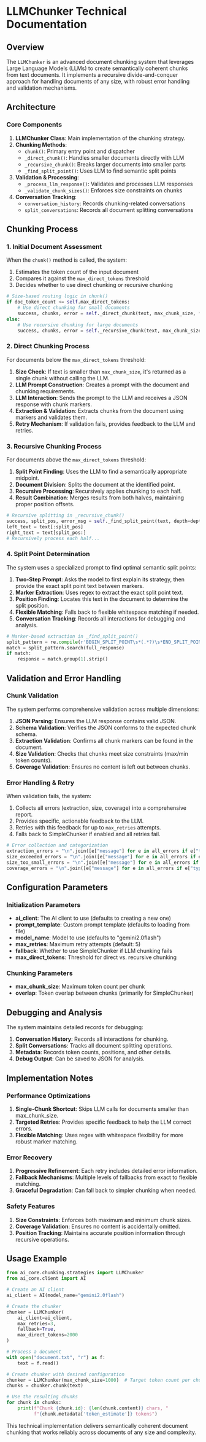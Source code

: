 # LLMChunker Technical Documentation

## Overview

The `LLMChunker` is an advanced document chunking system that leverages Large Language Models (LLMs) to create semantically coherent chunks from text documents. It implements a recursive divide-and-conquer approach for handling documents of any size, with robust error handling and validation mechanisms.

## Architecture

### Core Components

1. **LLMChunker Class**: Main implementation of the chunking strategy.
2. **Chunking Methods**:
   - `chunk()`: Primary entry point and dispatcher
   - `_direct_chunk()`: Handles smaller documents directly with LLM
   - `_recursive_chunk()`: Breaks larger documents into smaller parts
   - `_find_split_point()`: Uses LLM to find semantic split points
3. **Validation & Processing**:
   - `_process_llm_response()`: Validates and processes LLM responses
   - `_validate_chunk_sizes()`: Enforces size constraints on chunks
4. **Conversation Tracking**:
   - `conversation_history`: Records chunking-related conversations
   - `split_conversations`: Records all document splitting conversations

## Chunking Process

### 1. Initial Document Assessment

When the `chunk()` method is called, the system:
1. Estimates the token count of the input document
2. Compares it against the `max_direct_tokens` threshold
3. Decides whether to use direct chunking or recursive chunking

```python
# Size-based routing logic in chunk()
if doc_token_count <= self.max_direct_tokens:
    # Use direct chunking for small documents
    success, chunks, error = self._direct_chunk(text, max_chunk_size, **kwargs)
else:
    # Use recursive chunking for large documents
    success, chunks, error = self._recursive_chunk(text, max_chunk_size, **kwargs)
```

### 2. Direct Chunking Process

For documents below the `max_direct_tokens` threshold:

1. **Size Check**: If text is smaller than `max_chunk_size`, it's returned as a single chunk without calling the LLM.
2. **LLM Prompt Construction**: Creates a prompt with the document and chunking requirements.
3. **LLM Interaction**: Sends the prompt to the LLM and receives a JSON response with chunk markers.
4. **Extraction & Validation**: Extracts chunks from the document using markers and validates them.
5. **Retry Mechanism**: If validation fails, provides feedback to the LLM and retries.

### 3. Recursive Chunking Process

For documents above the `max_direct_tokens` threshold:

1. **Split Point Finding**: Uses the LLM to find a semantically appropriate midpoint.
2. **Document Division**: Splits the document at the identified point.
3. **Recursive Processing**: Recursively applies chunking to each half.
4. **Result Combination**: Merges results from both halves, maintaining proper position offsets.

```python
# Recursive splitting in _recursive_chunk()
success, split_pos, error_msg = self._find_split_point(text, depth=depth, part=part_description)
left_text = text[:split_pos]
right_text = text[split_pos:]
# Recursively process each half...
```

### 4. Split Point Determination

The system uses a specialized prompt to find optimal semantic split points:

1. **Two-Step Prompt**: Asks the model to first explain its strategy, then provide the exact split point text between markers.
2. **Marker Extraction**: Uses regex to extract the exact split point text.
3. **Position Finding**: Locates this text in the document to determine the split position.
4. **Flexible Matching**: Falls back to flexible whitespace matching if needed.
5. **Conversation Tracking**: Records all interactions for debugging and analysis.

```python
# Marker-based extraction in _find_split_point()
split_pattern = re.compile(r'BEGIN_SPLIT_POINT\s*(.*?)\s*END_SPLIT_POINT', re.DOTALL)
match = split_pattern.search(full_response)
if match:
    response = match.group(1).strip()
```

## Validation and Error Handling

### Chunk Validation

The system performs comprehensive validation across multiple dimensions:

1. **JSON Parsing**: Ensures the LLM response contains valid JSON.
2. **Schema Validation**: Verifies the JSON conforms to the expected chunk schema.
3. **Extraction Validation**: Confirms all chunk markers can be found in the document.
4. **Size Validation**: Checks that chunks meet size constraints (max/min token counts).
5. **Coverage Validation**: Ensures no content is left out between chunks.

### Error Handling & Retry

When validation fails, the system:

1. Collects all errors (extraction, size, coverage) into a comprehensive report.
2. Provides specific, actionable feedback to the LLM.
3. Retries with this feedback for up to `max_retries` attempts.
4. Falls back to SimpleChunker if enabled and all retries fail.

```python
# Error collection and categorization
extraction_errors = "\n".join([e["message"] for e in all_errors if e["type"] == "extraction_failed"])
size_exceeded_errors = "\n".join([e["message"] for e in all_errors if e["type"] == "size_exceeded"])
size_too_small_errors = "\n".join([e["message"] for e in all_errors if e["type"] == "size_too_small"])
coverage_errors = "\n".join([e["message"] for e in all_errors if e["type"] == "coverage_incomplete"])
```

## Configuration Parameters

### Initialization Parameters

- **ai_client**: The AI client to use (defaults to creating a new one)
- **prompt_template**: Custom prompt template (defaults to loading from file)
- **model_name**: Model to use (defaults to "gemini2.0flash")
- **max_retries**: Maximum retry attempts (default: 5)
- **fallback**: Whether to use SimpleChunker if LLM chunking fails
- **max_direct_tokens**: Threshold for direct vs. recursive chunking

### Chunking Parameters

- **max_chunk_size**: Maximum token count per chunk
- **overlap**: Token overlap between chunks (primarily for SimpleChunker)

## Debugging and Analysis

The system maintains detailed records for debugging:

1. **Conversation History**: Records all interactions for chunking.
2. **Split Conversations**: Tracks all document splitting operations.
3. **Metadata**: Records token counts, positions, and other details.
4. **Debug Output**: Can be saved to JSON for analysis.

## Implementation Notes

### Performance Optimizations

1. **Single-Chunk Shortcut**: Skips LLM calls for documents smaller than max_chunk_size.
2. **Targeted Retries**: Provides specific feedback to help the LLM correct errors.
3. **Flexible Matching**: Uses regex with whitespace flexibility for more robust marker matching.

### Error Recovery

1. **Progressive Refinement**: Each retry includes detailed error information.
2. **Fallback Mechanisms**: Multiple levels of fallbacks from exact to flexible matching.
3. **Graceful Degradation**: Can fall back to simpler chunking when needed.

### Safety Features

1. **Size Constraints**: Enforces both maximum and minimum chunk sizes.
2. **Coverage Validation**: Ensures no content is accidentally omitted.
3. **Position Tracking**: Maintains accurate position information through recursive operations.

## Usage Example

```python
from ai_core.chunking.strategies import LLMChunker
from ai_core.client import AI

# Create an AI client
ai_client = AI(model_name="gemini2.0flash")

# Create the chunker
chunker = LLMChunker(
    ai_client=ai_client,
    max_retries=3,
    fallback=True,
    max_direct_tokens=2000
)

# Process a document
with open("document.txt", "r") as f:
    text = f.read()

# Create chunker with desired configuration
chunker = LLMChunker(max_chunk_size=1000)  # Target token count per chunk
chunks = chunker.chunk(text)

# Use the resulting chunks
for chunk in chunks:
    print(f"Chunk {chunk.id}: {len(chunk.content)} chars, "
          f"{chunk.metadata['token_estimate']} tokens")
```

This technical implementation delivers semantically coherent document chunking that works reliably across documents of any size and complexity. 